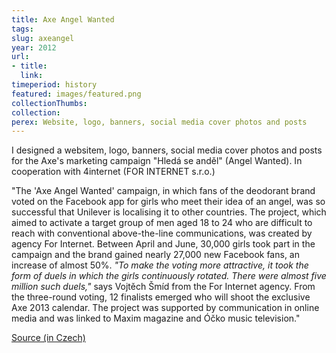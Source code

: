 ```yaml
---
title: Axe Angel Wanted
tags: 
slug: axeangel
year: 2012
url:
- title:
  link: 
timeperiod: history
featured: images/featured.png
collectionThumbs:
collection: 
perex: Website, logo, banners, social media cover photos and posts
---
```

I designed a websitem, logo, banners, social media cover photos and posts for the Axe's marketing campaign "Hledá se anděl" (Angel Wanted). In cooperation with 4internet (FOR INTERNET s.r.o.)

"The 'Axe Angel Wanted' campaign, in which fans of the deodorant brand voted on the Facebook app for girls who meet their idea of an angel, was so successful that Unilever is localising it to other countries. The project, which aimed to activate a target group of men aged 18 to 24 who are difficult to reach with conventional above-the-line communications, was created by agency For Internet. Between April and June, 30,000 girls took part in the campaign and the brand gained nearly 27,000 new Facebook fans, an increase of almost 50%. _"To make the voting more attractive, it took the form of duels in which the girls continuously rotated. There were almost five million such duels,"_ says Vojtěch Šmíd from the For Internet agency. From the three-round voting, 12 finalists emerged who will shoot the exclusive Axe 2013 calendar. The project was supported by communication in online media and was linked to Maxim magazine and Óčko music television."

<a href="https://mam.cz/zpravy/marketing/2012-07/kampan-axe-prevezmou-i-dalsi-zeme/" target="_blank" rel="noopener">Source (in Czech)</a>
